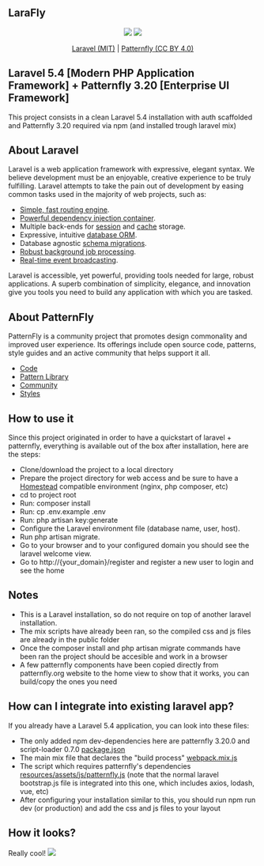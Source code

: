 LaraFly
--

<p align="center">
    <img src="https://laravel.com/assets/img/components/logo-laravel.svg">
    <img style="max-height:80pt;" src="https://www.patternfly.org/assets/img/patternfly-orb.svg">
</p>

<p align="center">
    <a href="https://packagist.org/packages/laravel/framework">Laravel (MIT)</a> |
    <a href="https://www.patternfly.org/">Patternfly (CC BY 4.0)</a>
</p>

## Laravel 5.4 [Modern PHP Application Framework] + Patternfly 3.20 [Enterprise UI Framework]
This project consists in a clean Laravel 5.4 installation with auth scaffolded and Patternfly 3.20 required via npm (and installed trough laravel mix)

## About Laravel

Laravel is a web application framework with expressive, elegant syntax. We believe development must be an enjoyable, creative experience to be truly fulfilling. Laravel attempts to take the pain out of development by easing common tasks used in the majority of web projects, such as:

- [Simple, fast routing engine](https://laravel.com/docs/routing).
- [Powerful dependency injection container](https://laravel.com/docs/container).
- Multiple back-ends for [session](https://laravel.com/docs/session) and [cache](https://laravel.com/docs/cache) storage.
- Expressive, intuitive [database ORM](https://laravel.com/docs/eloquent).
- Database agnostic [schema migrations](https://laravel.com/docs/migrations).
- [Robust background job processing](https://laravel.com/docs/queues).
- [Real-time event broadcasting](https://laravel.com/docs/broadcasting).

Laravel is accessible, yet powerful, providing tools needed for large, robust applications. A superb combination of simplicity, elegance, and innovation give you tools you need to build any application with which you are tasked.

## About PatternFly
PatternFly is a community project that promotes design commonality and improved user experience. Its offerings include open source code, patterns, style guides and an active community that helps support it all.
- [Code](https://www.patternfly.org/download/)
- [Pattern Library](https://www.patternfly.org/pattern-library/)
- [Community](https://www.patternfly.org/community/)
- [Styles](https://www.patternfly.org/styles/)

## How to use it
Since this project originated in order to have a quickstart of laravel + patternfly, everything is available out of the box after installation, here are the steps:

- Clone/download the project to a local directory
- Prepare the project directory for web access and be sure to have a [Homestead](https://laravel.com/docs/5.4/homestead) compatible environment (nginx, php composer, etc)
- cd to project root
- Run: composer install
- Run: cp .env.example .env 
- Run: php artisan key:generate
- Configure the Laravel environment file (database name, user, host).
- Run php artisan migrate.
- Go to your browser and to your configured domain you should see the laravel welcome view.
- Go to http://{your_domain}/register and register a new user to login and see the home

## Notes

- This is a Laravel installation, so do not require on top of another laravel installation.
- The mix scripts have already been ran, so the compiled css and js files are already in the public folder
- Once the composer install and php artisan migrate commands have been ran the project should be accesible and work in a browser
- A few patternfly components have been copied directly from patternfly.org website to the home view to show that it works, you can build/copy the ones you need

## How can I integrate into existing laravel app?
If you already have a Laravel 5.4 application, you can look into these files:
- The only added npm dev-dependencies here are patternfly 3.20.0 and script-loader 0.7.0 [package.json](https://github.com/so2platform/LaraFly/blob/master/package.json)
- The main mix file that declares the "build process" [webpack.mix.js](https://github.com/so2platform/LaraFly/blob/master/webpack.mix.js)
- The script which requires patternfly's dependencies [resources/assets/js/patternfly.js](https://github.com/so2platform/LaraFly/blob/master/resources/assets/js/patternfly.js) (note that the normal laravel bootstrap.js file is integrated into this one, which includes axios, lodash, vue, etc)
- After configuring your installation similar to this, you should run npm run dev (or production) and add the css and js files to your layout

## How it looks?
Really cool!
<img src="http://dev3tec.s3.amazonaws.com/laraFly.png">
